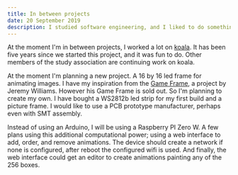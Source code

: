 ```yaml
---
title: In between projects
date: 20 September 2019
description: I studied software engineering, and I liked to do something with hardware. So i started a project to build a custom led matrix showing gifs.
---
```


At the moment I'm in between projects, I worked a lot on [koala](/laying-some-track). It has been five years since we started this project, and it was fun to do. Other members of the study association are continuing work on koala.

At the moment I'm planning a new project. A 16 by 16 led frame for animating images. I have my inspiration from the [Game Frame](https://ledseq.com/product/game-frame/), a project by Jeremy Williams. However his Game Frame is sold out. So I'm planning to create my own. I have bought a WS2812b led strip for my first build and a picture frame. I would like to use a PCB prototype manufacturer, perhaps even with SMT assembly.

Instead of using an Arduino, I will be using a Raspberry PI Zero W. A few plans using this additional computational power; using a web interface to add, order, and remove animations. The device should create a network if none is configured, after reboot the configured wifi is used. And finally, the web interface could get an editor to create animations painting any of the 256 boxes.
